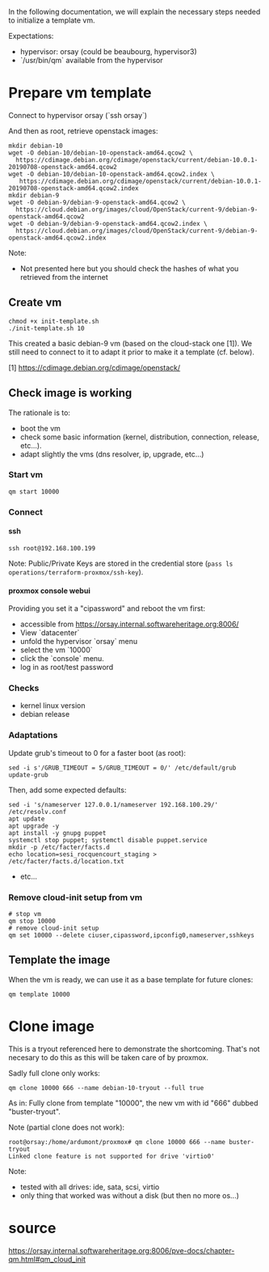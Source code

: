 In the following documentation, we will explain the necessary steps
needed to initialize a template vm.

Expectations:

-   hypervisor: orsay (could be beaubourg, hypervisor3)
-   \`/usr/bin/qm\` available from the hypervisor

Prepare vm template
===================

Connect to hypervisor orsay (\`ssh orsay\`)

And then as root, retrieve openstack images:

```
mkdir debian-10
wget -O debian-10/debian-10-openstack-amd64.qcow2 \
  https://cdimage.debian.org/cdimage/openstack/current/debian-10.0.1-20190708-openstack-amd64.qcow2
wget -O debian-10/debian-10-openstack-amd64.qcow2.index \
   https://cdimage.debian.org/cdimage/openstack/current/debian-10.0.1-20190708-openstack-amd64.qcow2.index
mkdir debian-9
wget -O debian-9/debian-9-openstack-amd64.qcow2 \
  https://cloud.debian.org/images/cloud/OpenStack/current-9/debian-9-openstack-amd64.qcow2
wget -O debian-9/debian-9-openstack-amd64.qcow2.index \
  https://cloud.debian.org/images/cloud/OpenStack/current-9/debian-9-openstack-amd64.qcow2.index
```

Note:

-   Not presented here but you should check the hashes of what you
    retrieved from the internet

Create vm
---------

```
chmod +x init-template.sh
./init-template.sh 10
```

This created a basic debian-9 vm (based on the cloud-stack one [1]). We still
need to connect to it to adapt it prior to make it a template (cf. below).

[1] https://cdimage.debian.org/cdimage/openstack/

Check image is working
----------------------

The rationale is to:

-   boot the vm
-   check some basic information (kernel, distribution, connection,
    release, etc...).
-   adapt slightly the vms (dns resolver, ip, upgrade, etc...)

### Start vm

```
qm start 10000
```

### Connect


#### ssh

```
ssh root@192.168.100.199
```

Note:
Public/Private Keys are stored in the credential store (`pass ls
operations/terraform-proxmox/ssh-key`).

#### proxmox console webui

Providing you set it a "cipassword" and reboot the vm first:

-   accessible from <https://orsay.internal.softwareheritage.org:8006/>
-   View \`datacenter\`
-   unfold the hypervisor \`orsay\` menu
-   select the vm \`10000\`
-   click the \`console\` menu.
-   log in as root/test password


### Checks

-   kernel linux version
-   debian release

### Adaptations

Update grub's timeout to 0 for a faster boot (as root):
```
sed -i s'/GRUB_TIMEOUT = 5/GRUB_TIMEOUT = 0/' /etc/default/grub
update-grub
```

Then, add some expected defaults:
```
sed -i 's/nameserver 127.0.0.1/nameserver 192.168.100.29/' /etc/resolv.conf
apt update
apt upgrade -y
apt install -y gnupg puppet
systemctl stop puppet; systemctl disable puppet.service
mkdir -p /etc/facter/facts.d
echo location=sesi_rocquencourt_staging > /etc/facter/facts.d/location.txt
```
-   etc...

### Remove cloud-init setup from vm

```
# stop vm
qm stop 10000
# remove cloud-init setup
qm set 10000 --delete ciuser,cipassword,ipconfig0,nameserver,sshkeys
```

Template the image
------------------

When the vm is ready, we can use it as a base template for future
clones:

```
qm template 10000
```

Clone image
===========

This is a tryout referenced here to demonstrate the shortcoming. That\'s
not necesary to do this as this will be taken care of by proxmox.

Sadly full clone only works:

```
qm clone 10000 666 --name debian-10-tryout --full true
```

As in: Fully clone from template \"10000\", the new vm with id \"666\"
dubbed \"buster-tryout\".

Note (partial clone does not work):

```
root@orsay:/home/ardumont/proxmox# qm clone 10000 666 --name buster-tryout
Linked clone feature is not supported for drive 'virtio0'
```

Note:

-   tested with all drives: ide, sata, scsi, virtio
-   only thing that worked was without a disk (but then no more os...)

source
======

<https://orsay.internal.softwareheritage.org:8006/pve-docs/chapter-qm.html#qm_cloud_init>
